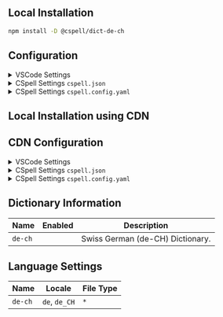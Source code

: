 ## Local Installation

```sh
npm install -D @cspell/dict-de-ch
```

## Configuration

<details>
<summary>VSCode Settings</summary>

Add the following to your VSCode settings:

**`.vscode/settings.json`**

```jsonc
{
  "cSpell.import": ["@cspell/dict-de-ch/cspell-ext.json"],
  "cSpell.language": "de, de_CH",
}
```

</details>

<details>
<summary>CSpell Settings <code>cspell.json</code></summary>

**`cspell.json`**

```jsonc
{
  "import": ["@cspell/dict-de-ch/cspell-ext.json"],
  "language": "de, de_CH",
}
```

</details>

<details>
<summary>CSpell Settings <code>cspell.config.yaml</code></summary>

**`cspell.config.yaml`**

```yaml
import:
  - '@cspell/dict-de-ch/cspell-ext.json'
language: de, de_CH
```

</details>

## Local Installation using CDN

## CDN Configuration

<details>
<summary>VSCode Settings</summary>

Add the following to your VSCode settings:

**`.vscode/settings.json`**

```jsonc
{
  "cSpell.import": ["https://cdn.jsdelivr.net/npm/@cspell/dict-de-ch/cspell-ext.json"],
  "cSpell.language": "de, de_CH",
}
```

</details>

<details>
<summary>CSpell Settings <code>cspell.json</code></summary>

**`cspell.json`**

```jsonc
{
  "import": ["https://cdn.jsdelivr.net/npm/@cspell/dict-de-ch/cspell-ext.json"],
  "language": "de, de_CH",
}
```

</details>

<details>
<summary>CSpell Settings <code>cspell.config.yaml</code></summary>

**`cspell.config.yaml`**

```yaml
import:
  - https://cdn.jsdelivr.net/npm/@cspell/dict-de-ch/cspell-ext.json
language: de, de_CH
```

</details>

## Dictionary Information

| Name    | Enabled | Description                      |
| ------- | ------- | -------------------------------- |
| `de-ch` |         | Swiss German (de-CH) Dictionary. |

## Language Settings

| Name    | Locale        | File Type |
| ------- | ------------- | --------- |
| `de-ch` | `de`, `de_CH` | `*`       |
